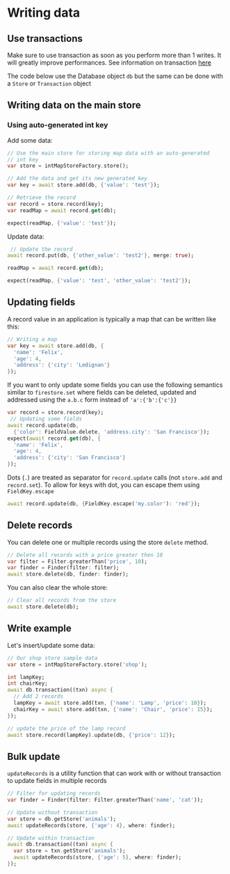 # Writing data

## Use transactions

Make sure to use transaction as soon as you perform more than 1 writes. It 
will greatly improve performances. See information on transaction [here](transactions.md)

The code below use the Database object `db` but the same can be done with a
`Store` or `Transaction` object

## Writing data on the main store

### Using auto-generated int key

Add some data:

```dart
// Use the main store for storing map data with an auto-generated
// int key
var store = intMapStoreFactory.store();

// Add the data and get its new generated key
var key = await store.add(db, {'value': 'test'});

// Retrieve the record
var record = store.record(key);
var readMap = await record.get(db);

expect(readMap, {'value': 'test'});
```

Update data:

```dart
 // Update the record
await record.put(db, {'other_value': 'test2'}, merge: true);

readMap = await record.get(db);

expect(readMap, {'value': 'test', 'other_value': 'test2'});
```

## Updating fields

A record value in an application is typically a map that can be written like 
this:

```dart
// Writing a map
var key = await store.add(db, {
  'name': 'Felix',
  'age': 4,
  'address': {'city': 'Ledignan'}
});
```

If you want to only update some fields you can use the following semantics
similar to `firestore.set` where fields can be deleted, updated and addressed
using the `a.b.c` form instead of `'a':{'b':{'c'}}`


```dart
var record = store.record(key);
 // Updating some fields
await record.update(db,
  {'color': FieldValue.delete, 'address.city': 'San Francisco'});
expect(await record.get(db), {
  'name': 'Felix',
  'age': 4,
  'address': {'city': 'San Francisco'}
});
```

Dots (`.`) are treated as separator for `record.update` calls (not `store.add` and `record.set`). To allow for keys with dot, you
can escape them using `FieldKey.escape` 

```dart
await record.update(db, {FieldKey.escape('my.color'): 'red'});
```

## Delete records

You can delete one or multiple records using the store `delete` method.

```dart
// Delete all records with a price greater then 10
var filter = Filter.greaterThan('price', 10);
var finder = Finder(filter: filter);
await store.delete(db, finder: finder);
```

You can also clear the whole store:

```dart
// Clear all records from the store
await store.delete(db);
```

## Write example

Let's insert/update some data:

```dart
// Our shop store sample data
var store = intMapStoreFactory.store('shop');

int lampKey;
int chairKey;
await db.transaction((txn) async {
  // Add 2 records
  lampKey = await store.add(txn, {'name': 'Lamp', 'price': 10});
  chairKey = await store.add(txn, {'name': 'Chair', 'price': 15});
});

// update the price of the lamp record
await store.record(lampKey).update(db, {'price': 12});
```

## Bulk update

`updateRecords` is a utility function that can work with or without transaction to update fields in multiple records

```dart
// Filter for updating records
var finder = Finder(filter: Filter.greaterThan('name', 'cat'));

// Update without transaction
var store = db.getStore('animals');
await updateRecords(store, {'age': 4}, where: finder);

// Update within transaction
await db.transaction((txn) async {
  var store = txn.getStore('animals');
  await updateRecords(store, {'age': 5}, where: finder);
});
```
